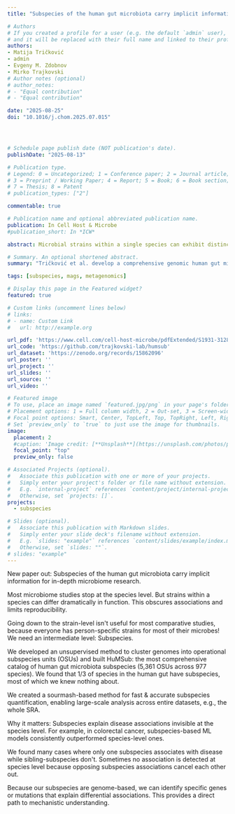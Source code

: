 ```yaml
---
title: "Subspecies of the human gut microbiota carry implicit information for in-depth microbiome research"

# Authors
# If you created a profile for a user (e.g. the default `admin` user), write the username (folder name) here
# and it will be replaced with their full name and linked to their profile.
authors:
- Matija Tričković
- admin
- Evgeny M. Zdobnov
- Mirko Trajkovski
# Author notes (optional)
# author_notes:
# - "Equal contribution"
# - "Equal contribution"

date: "2025-08-25"
doi: "10.1016/j.chom.2025.07.015"




# Schedule page publish date (NOT publication's date).
publishDate: "2025-08-13"

# Publication type.
# Legend: 0 = Uncategorized; 1 = Conference paper; 2 = Journal article;
# 3 = Preprint / Working Paper; 4 = Report; 5 = Book; 6 = Book section;
# 7 = Thesis; 8 = Patent
# publication_types: ["2"]

commentable: true

# Publication name and optional abbreviated publication name.
publication: In Cell Host & Microbe
#publication_short: In *ICW*

abstract: Microbial strains within a single species can exhibit distinct functional characteristics due to variations in gene content and often show individual specificity, which can obscure unbiased associations and hinder deductive research. Here, we comprehensively define the human gut microbiota at a consistently annotated operational subspecies unit (OSU) resolution in an unbiased, cohort-independent manner, demonstrating that this approach can generalize across diverse global populations while maintaining specificity and improving interstudy reproducibility. We develop panhashome—a sketching-based method for rapid subspecies and species quantification and identification of genes that drive intraspecies variations—and show that subspecies carry implicit information undetectable at the species level. We identify subspecies associated with colorectal cancer (CRC) whose sibling subspecies or species are not, while a machinelearning CRC diagnostic algorithm based on subspecies outperformed species-level methods. This subspecies catalog allows identification of genes that drive functional differences between subspecies as a fundamental step in mechanistically understanding microbiome-phenotype interactions.

# Summary. An optional shortened abstract.
summary: "Tričković et al. develop a comprehensive genomic human gut microbiota subspecies catalog by defining operational subspecies units (OSUs) in an unbiased, cohort-independent manner. Panhashome, a sketching-based method, enables rapid OSU quantification and identification of genes driving intraspecies variations. A subspecies-based machine-learning CRC diagnostic algorithm outperforms species-level methods by leveraging subspecies-level information."

tags: [subspecies, mags, metagenomics]

# Display this page in the Featured widget?
featured: true

# Custom links (uncomment lines below)
# links:
# - name: Custom Link
#   url: http://example.org

url_pdf: 'https://www.cell.com/cell-host-microbe/pdfExtended/S1931-3128(25)00287-2'
url_code: 'https://github.com/trajkovski-lab/humsub'
url_dataset: 'https://zenodo.org/records/15862096'
url_poster: ''
url_project: ''
url_slides: ''
url_source: ''
url_video: ''

# Featured image
# To use, place an image named `featured.jpg/png` in your page's folder.
# Placement options: 1 = Full column width, 2 = Out-set, 3 = Screen-width
# Focal point options: Smart, Center, TopLeft, Top, TopRight, Left, Right, BottomLeft, Bottom, BottomRight
# Set `preview_only` to `true` to just use the image for thumbnails.
image:
  placement: 2
  #caption: 'Image credit: [**Unsplash**](https://unsplash.com/photos/pLCdAaMFLTE)'
  focal_point: "top"
  preview_only: false

# Associated Projects (optional).
#   Associate this publication with one or more of your projects.
#   Simply enter your project's folder or file name without extension.
#   E.g. `internal-project` references `content/project/internal-project/index.md`.
#   Otherwise, set `projects: []`.
projects:
  - subspecies

# Slides (optional).
#   Associate this publication with Markdown slides.
#   Simply enter your slide deck's filename without extension.
#   E.g. `slides: "example"` references `content/slides/example/index.md`.
#   Otherwise, set `slides: ""`.
# slides: "example"
---
```



New paper out: Subspecies of the human gut microbiota carry implicit information for in-depth microbiome research.


Most microbiome studies stop at the species level. But strains within a species can differ dramatically in function. This obscures associations and limits reproducibility.

Going down to the strain-level isn't useful for most comparative studies, because everyone has person-specific strains for most of their microbes!
We need an intermediate level: Subspecies.

We developed an unsupervised method to cluster genomes into operational subspecies units (OSUs) and built HuMSub: the most comprehensive catalog of human gut microbiota subspecies (5,361 OSUs across 977 species).
We found that 1/3 of species in the human gut have subspecies, most of which we knew nothing about.

We created a sourmash-based method for fast & accurate subspecies quantification, enabling large-scale analysis across entire datasets, e.g., the whole SRA.

Why it matters: Subspecies explain disease associations invisible at the species level. For example, in colorectal cancer, subspecies-based ML models consistently outperformed species-level ones.

We found many cases where only one subspecies associates with disease while sibling-subspecies don't. Sometimes no association is detected at species level because opposing subspecies associations cancel each other out.

Because our subspecies are genome-based, we can identify specific genes or mutations that explain differential associations. This provides a direct path to mechanistic understanding.